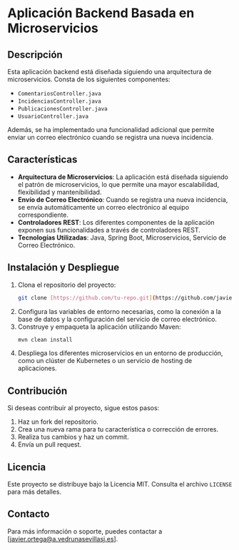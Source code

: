 # Aplicación Backend Basada en Microservicios

## Descripción
Esta aplicación backend está diseñada siguiendo una arquitectura de microservicios. Consta de los siguientes componentes:

- `ComentariosController.java`
- `IncidenciasController.java`
- `PublicacionesController.java`
- `UsuarioController.java`

Además, se ha implementado una funcionalidad adicional que permite enviar un correo electrónico cuando se registra una nueva incidencia.

## Características
- **Arquitectura de Microservicios**: La aplicación está diseñada siguiendo el patrón de microservicios, lo que permite una mayor escalabilidad, flexibilidad y mantenibilidad.
- **Envío de Correo Electrónico**: Cuando se registra una nueva incidencia, se envía automáticamente un correo electrónico al equipo correspondiente.
- **Controladores REST**: Los diferentes componentes de la aplicación exponen sus funcionalidades a través de controladores REST.
- **Tecnologías Utilizadas**: Java, Spring Boot, Microservicios, Servicio de Correo Electrónico.

## Instalación y Despliegue
1. Clona el repositorio del proyecto:
   ```bash
   git clone [https://github.com/tu-repo.git](https://github.com/javierOrtegaaa/MicroAppVedrunaJOR.git)
   ```
2. Configura las variables de entorno necesarias, como la conexión a la base de datos y la configuración del servicio de correo electrónico.
3. Construye y empaqueta la aplicación utilizando Maven:
   ```bash
   mvn clean install
   ```
4. Despliega los diferentes microservicios en un entorno de producción, como un clúster de Kubernetes o un servicio de hosting de aplicaciones.

## Contribución
Si deseas contribuir al proyecto, sigue estos pasos:

1. Haz un fork del repositorio.
2. Crea una nueva rama para tu característica o corrección de errores.
3. Realiza tus cambios y haz un commit.
4. Envía un pull request.

## Licencia
Este proyecto se distribuye bajo la Licencia MIT. Consulta el archivo `LICENSE` para más detalles.

## Contacto
Para más información o soporte, puedes contactar a [javier.ortega@a.vedrunasevillasj.es].
